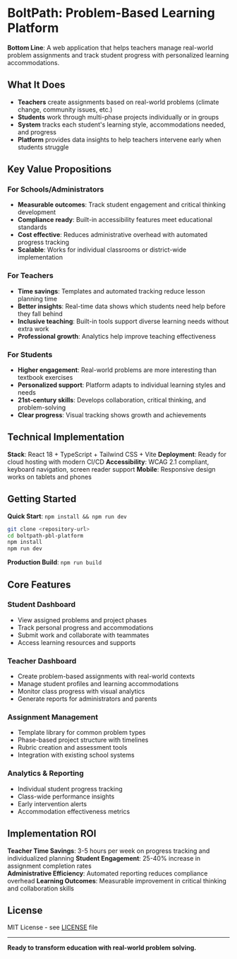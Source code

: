 # BoltPath: Problem-Based Learning Platform

**Bottom Line**: A web application that helps teachers manage real-world problem assignments and track student progress with personalized learning accommodations.

## What It Does

- **Teachers** create assignments based on real-world problems (climate change, community issues, etc.)
- **Students** work through multi-phase projects individually or in groups
- **System** tracks each student's learning style, accommodations needed, and progress
- **Platform** provides data insights to help teachers intervene early when students struggle

## Key Value Propositions

### For Schools/Administrators
- **Measurable outcomes**: Track student engagement and critical thinking development
- **Compliance ready**: Built-in accessibility features meet educational standards
- **Cost effective**: Reduces administrative overhead with automated progress tracking
- **Scalable**: Works for individual classrooms or district-wide implementation

### For Teachers
- **Time savings**: Templates and automated tracking reduce lesson planning time
- **Better insights**: Real-time data shows which students need help before they fall behind
- **Inclusive teaching**: Built-in tools support diverse learning needs without extra work
- **Professional growth**: Analytics help improve teaching effectiveness

### For Students
- **Higher engagement**: Real-world problems are more interesting than textbook exercises
- **Personalized support**: Platform adapts to individual learning styles and needs
- **21st-century skills**: Develops collaboration, critical thinking, and problem-solving
- **Clear progress**: Visual tracking shows growth and achievements

## Technical Implementation

**Stack**: React 18 + TypeScript + Tailwind CSS + Vite
**Deployment**: Ready for cloud hosting with modern CI/CD
**Accessibility**: WCAG 2.1 compliant, keyboard navigation, screen reader support
**Mobile**: Responsive design works on tablets and phones

## Getting Started

**Quick Start**: `npm install && npm run dev`

```bash
git clone <repository-url>
cd boltpath-pbl-platform
npm install
npm run dev
```

**Production Build**: `npm run build`

## Core Features

### Student Dashboard
- View assigned problems and project phases
- Track personal progress and accommodations
- Submit work and collaborate with teammates
- Access learning resources and supports

### Teacher Dashboard  
- Create problem-based assignments with real-world contexts
- Manage student profiles and learning accommodations
- Monitor class progress with visual analytics
- Generate reports for administrators and parents

### Assignment Management
- Template library for common problem types
- Phase-based project structure with timelines
- Rubric creation and assessment tools
- Integration with existing school systems

### Analytics & Reporting
- Individual student progress tracking
- Class-wide performance insights
- Early intervention alerts
- Accommodation effectiveness metrics

## Implementation ROI

**Teacher Time Savings**: 3-5 hours per week on progress tracking and individualized planning
**Student Engagement**: 25-40% increase in assignment completion rates  
**Administrative Efficiency**: Automated reporting reduces compliance overhead
**Learning Outcomes**: Measurable improvement in critical thinking and collaboration skills

## License

MIT License - see [LICENSE](LICENSE) file

---

**Ready to transform education with real-world problem solving.**